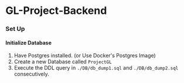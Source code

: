 # GL-Project-Backend

### Set Up

#### Initialize Database
1) Have Postgres installed. (or Use Docker's Postgres Image)
2) Create a new Database called ```ProjectGL```
3) Execute the DDL query in ```./DB/db_dump1.sql``` and ```./DB/db_dump2.sql``` consecutively.